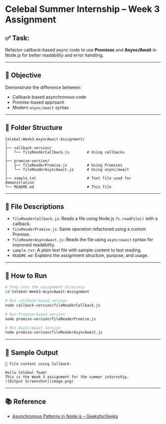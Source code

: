 # Celebal Summer Internship – Week 3 Assignment

## ✅ Task:
Refactor callback-based async code to use **Promises** and **Async/Await** in Node.js for better readability and error handling.

---

## 🧠 Objective

Demonstrate the difference between:
- Callback-based asynchronous code
- Promise-based approach
- Modern `async/await` syntax

---

## 📁 Folder Structure

```
Celebal-Week3-AsyncAwait-Assignment/
│
├── callback-version/
│   └── fileReaderCallback.js        # Using callbacks
│
├── promise-version/
│   ├── fileReaderPromise.js         # Using Promises
│   └── fileReaderAsyncAwait.js      # Using async/await
│
├── sample.txt                       # Text file used for demonstration
└── README.md                        # This file
```

---

## 📄 File Descriptions

- `fileReaderCallback.js`: Reads a file using Node.js `fs.readFile()` with a callback.
- `fileReaderPromise.js`: Same operation refactored using a custom Promise.
- `fileReaderAsyncAwait.js`: Reads the file using `async/await` syntax for improved readability.
- `sample.txt`: A plain text file with sample content to test reading.
- `README.md`: Explains the assignment structure, purpose, and usage.

---

## 🚀 How to Run

```bash
# Step into the assignment directory
cd Celebal-Week3-AsyncAwait-Assignment

# Run callback-based version
node callback-version/fileReaderCallback.js

# Run Promise-based version
node promise-version/fileReaderPromise.js

# Run Async/Await version
node promise-version/fileReaderAsyncAwait.js
```

---

## 🧾 Sample Output

```
📄 File content using Callback:

Hello Celebal Team!
This is the Week 3 assignment for the summer internship.
![Output Screenshot](image.png)
```

---

## 📚 Reference

- [Asynchronous Patterns in Node.js – GeeksforGeeks](https://www.geeksforgeeks.org/asynchronous-patterns-in-nodejs/)
